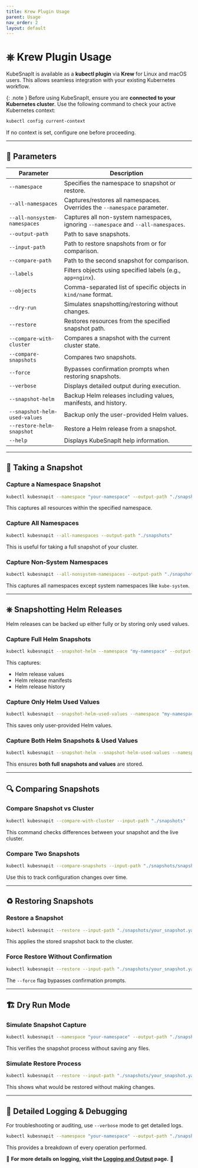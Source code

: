 ```yaml
---
title: Krew Plugin Usage
parent: Usage
nav_order: 2
layout: default
---
```


# ⎈ Krew Plugin Usage

KubeSnapIt is available as a **kubectl plugin** via **Krew** for Linux and macOS users. This allows seamless integration with your existing Kubernetes workflow.

{: .note }
Before using KubeSnapIt, ensure you are **connected to your Kubernetes cluster**. Use the following command to check your active Kubernetes context:

```bash
kubectl config current-context
```

If no context is set, configure one before proceeding.

---

## 📌 Parameters

| Parameter                  | Description                                                                 |
|----------------------------|-----------------------------------------------------------------------------|
| `--namespace`              | Specifies the namespace to snapshot or restore.                             |
| `--all-namespaces`         | Captures/restores all namespaces. Overrides the `--namespace` parameter.     |
| `--all-nonsystem-namespaces` | Captures all non-system namespaces, ignoring `--namespace` and `--all-namespaces`. |
| `--output-path`            | Path to save snapshots.                                                     |
| `--input-path`             | Path to restore snapshots from or for comparison.                           |
| `--compare-path`           | Path to the second snapshot for comparison.                                 |
| `--labels`                 | Filters objects using specified labels (e.g., `app=nginx`).                 |
| `--objects`                | Comma-separated list of specific objects in `kind/name` format.             |
| `--dry-run`                | Simulates snapshotting/restoring without changes.                           |
| `--restore`                | Restores resources from the specified snapshot path.                        |
| `--compare-with-cluster`   | Compares a snapshot with the current cluster state.                         |
| `--compare-snapshots`      | Compares two snapshots.                                                     |
| `--force`                  | Bypasses confirmation prompts when restoring snapshots.                     |
| `--verbose`                | Displays detailed output during execution.                                  |
| `--snapshot-helm`          | Backup Helm releases including values, manifests, and history.              |
| `--snapshot-helm-used-values` | Backup only the user-provided Helm values.                                  |
| `--restore-helm-snapshot`  | Restore a Helm release from a snapshot.                                    |
| `--help`                   | Displays KubeSnapIt help information.                                      |

---

## 📂 Taking a Snapshot

### Capture a Namespace Snapshot
```bash
kubectl kubesnapit --namespace "your-namespace" --output-path "./snapshots"
```
This captures all resources within the specified namespace.

### Capture All Namespaces
```bash
kubectl kubesnapit --all-namespaces --output-path "./snapshots"
```
This is useful for taking a full snapshot of your cluster.

### Capture Non-System Namespaces
```bash
kubectl kubesnapit --all-nonsystem-namespaces --output-path "./snapshots"
```
This captures all namespaces except system namespaces like `kube-system`.

---

## ⎈ Snapshotting Helm Releases

Helm releases can be backed up either fully or by storing only used values.

### Capture Full Helm Snapshots
```bash
kubectl kubesnapit --snapshot-helm --namespace "my-namespace" --output-path "./helm-backups"
```
This captures:
- Helm release values
- Helm release manifests
- Helm release history

### Capture Only Helm Used Values
```bash
kubectl kubesnapit --snapshot-helm-used-values --namespace "my-namespace" --output-path "./helm-backups"
```
This saves only user-provided Helm values.

### Capture Both Helm Snapshots & Used Values
```bash
kubectl kubesnapit --snapshot-helm --snapshot-helm-used-values --namespace "my-namespace" --output-path "./helm-backups"
```
This ensures **both full snapshots and values** are stored.

---

## 🔍 Comparing Snapshots

### Compare Snapshot vs Cluster
```bash
kubectl kubesnapit --compare-with-cluster --input-path "./snapshots"
```
This command checks differences between your snapshot and the live cluster.

### Compare Two Snapshots
```bash
kubectl kubesnapit --compare-snapshots --input-path "./snapshots/snapshot1" --compare-path "./snapshots/snapshot2"
```
Use this to track configuration changes over time.

---

## ♻️ Restoring Snapshots

### Restore a Snapshot
```bash
kubectl kubesnapit --restore --input-path "./snapshots/your_snapshot.yaml"
```
This applies the stored snapshot back to the cluster.

### Force Restore Without Confirmation
```bash
kubectl kubesnapit --restore --input-path "./snapshots/your_snapshot.yaml" --force
```
The `--force` flag bypasses confirmation prompts.

---

## 🏗️ Dry Run Mode

### Simulate Snapshot Capture
```bash
kubectl kubesnapit --namespace "your-namespace" --output-path "./snapshots" --dry-run
```
This verifies the snapshot process without saving any files.

### Simulate Restore Process
```bash
kubectl kubesnapit --restore --input-path "./snapshots/your_snapshot.yaml" --dry-run
```
This shows what would be restored without making changes.

---

## 🔎 Detailed Logging & Debugging

For troubleshooting or auditing, use `--verbose` mode to get detailed logs.
```bash
kubectl kubesnapit --namespace "your-namespace" --output-path "./snapshots" --verbose
```
This provides a breakdown of every operation performed.

📌 **For more details on logging, visit the [Logging and Output](../logging-output) page.** 🚀

